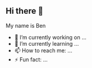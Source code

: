 ## Hi there 👋

My name is Ben

- 🔭 I’m currently working on ...
- 🌱 I’m currently learning ...
- 📫 How to reach me: ...
- ⚡ Fun fact: ...

<!--
**bmotana/bmotana** is a ✨ _special_ ✨ repository because its `README.md` (this file) appears on your GitHub profile.

Here are some ideas to get you started:

- 🔭 I’m currently working on ...
- 🌱 I’m currently learning ...
- 👯 I’m looking to collaborate on ...
- 🤔 I’m looking for help with ...
- 💬 Ask me about ...
- 📫 How to reach me: ...
- 😄 Pronouns: ...
- ⚡ Fun fact: ...
-->
